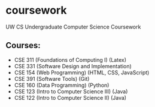 # coursework
UW CS Undergraduate Computer Science Coursework

## Courses:

- CSE 311 (Foundations of Computing I) (Latex)
- CSE 331 (Software Design and Implementation)
- CSE 154 (Web Programming) (HTML, CSS, JavaScript)
- CSE 391 (Software Tools) (Git)
- CSE 160 (Data Programming) (Python)
- CSE 123 (Intro to Computer Science III) (Java)
- CSE 122 (Intro to Computer Science II) (Java)


